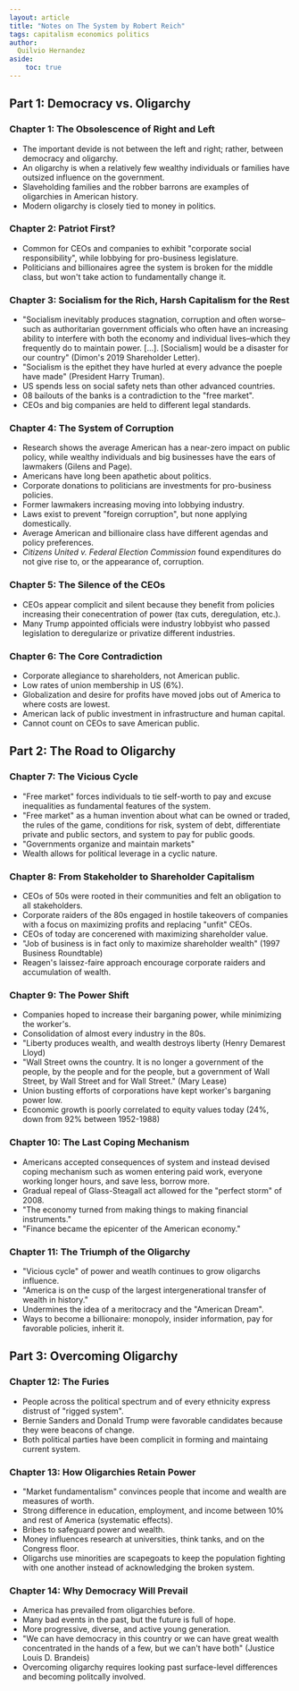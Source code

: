 ```yaml
---
layout: article
title: "Notes on The System by Robert Reich"
tags: capitalism economics politics
author:
  Quilvio Hernandez
aside:
    toc: true
---
```


## Part 1: Democracy vs. Oligarchy

### Chapter 1: The Obsolescence of Right and Left
- The important devide is not between the left and right; rather, between democracy and oligarchy.
-  An oligarchy is when a relatively few wealthy individuals or families have outsized influence on the government. 
- Slaveholding families and the robber barrons are examples of oligarchies in American history. 
- Modern oligarchy is closely tied to money in politics. 

### Chapter 2: Patriot First?
- Common for CEOs and companies to exhibit "corporate social responsibility", while lobbying for pro-business legislature. 
- Politicians and billionaires agree the system is broken for the middle class, but won't take action to fundamentally change it. 

### Chapter 3: Socialism for the Rich, Harsh Capitalism for the Rest
- "Socialism inevitably produces stagnation, corruption and often worse–such as authoritarian government officials who often have an increasing ability to interfere with both the economy and individual lives–which they frequently do to maintain power. [...]. [Socialism] would be a disaster for our country" (Dimon's 2019 Shareholder Letter).
- "Socialism is the epithet they have hurled at every advance the poeple have made" (President Harry Truman).
- US spends less on social safety nets than other advanced countries. 
- 08 bailouts of the banks is a contradiction to the "free market".
- CEOs and big companies are held to different legal standards. 

### Chapter 4: The System of Corruption
- Research shows the average American has a near-zero impact on public policy, while wealthy individuals and big businesses have the ears of lawmakers (Gilens and Page).
- Americans have long been apathetic about politics. 
- Corporate donations to politicians are investments for pro-business policies.
- Former lawmakers increasing moving into lobbying industry.
- Laws exist to prevent "foreign corruption", but none applying domestically. 
- Average American and billionaire class have different agendas and policy preferences. 
- _Citizens United v. Federal Election Commission_ found expenditures do not give rise to, or the appearance of, corruption.

### Chapter 5: The Silence of the CEOs
- CEOs appear complicit and silent because they benefit from policies increasing their conecentration of power (tax cuts, deregulation, etc.).
- Many Trump appointed officials were industry lobbyist who passed legislation to deregularize or privatize different industries. 

### Chapter 6: The Core Contradiction
- Corporate allegiance to shareholders, not American public. 
- Low rates of union membership in US (6%).
- Globalization and desire for profits have moved jobs out of America to where costs are lowest. 
- American lack of public investment in infrastructure and human capital.
- Cannot count on CEOs to save American public. 

## Part 2: The Road to Oligarchy
### Chapter 7: The Vicious Cycle
- "Free market" forces individuals to tie self-worth to pay and excuse inequalities as fundamental features of the system.
- "Free market" as a human invention about what can be owned or traded, the rules of the game, conditions for risk, system of debt, differentiate private and public sectors, and system to pay for public goods. 
- "Governments organize and maintain markets"
- Wealth allows for political leverage in a cyclic nature. 

### Chapter 8: From Stakeholder to Shareholder Capitalism
- CEOs of 50s were rooted in their communities and felt an obligation to all stakeholders.
- Corporate raiders of the 80s engaged in hostile takeovers of companies with a focus on maximizing profits and replacing "unfit" CEOs.
- CEOs of today are concerened with maximizing shareholder value.
- "Job of business is in fact only to maximize shareholder wealth" (1997 Business Roundtable)
- Reagen's laissez-faire approach encourage corporate raiders and accumulation of wealth. 

### Chapter 9: The Power Shift
- Companies hoped to increase their barganing power, while minimizing the worker's. 
- Consolidation of almost every industry in the 80s. 
- "Liberty produces wealth, and wealth destroys liberty (Henry Demarest Lloyd)
- "Wall Street owns the country. It is no longer a government of the people, by the people and for the people, but a government of Wall Street, by Wall Street and for Wall Street." (Mary Lease)
- Union busting efforts of corporations have kept worker's barganing power low.
- Economic growth is poorly correlated to equity values today (24%, down from 92% between 1952-1988)

### Chapter 10: The Last Coping Mechanism
- Americans accepted consequences of system and instead devised coping mechanism such as women entering paid work, everyone working longer hours, and save less, borrow more. 
- Gradual repeal of Glass-Steagall act allowed for the "perfect storm" of 2008.
- "The economy turned from making things to making financial instruments."
- "Finance became the epicenter of the American economy."

### Chapter 11: The Triumph of the Oligarchy
- "Vicious cycle" of power and weatlh continues to grow oligarchs influence.
- "America is on the cusp of the largest intergenerational transfer of wealth in history."
- Undermines the idea of a meritocracy and the "American Dream".
- Ways to become a billionaire: monopoly, insider information, pay for favorable policies, inherit it.

## Part 3: Overcoming Oligarchy

### Chapter 12: The Furies
- People across the political spectrum and of every ethnicity express distrust of "rigged system".
- Bernie Sanders and Donald Trump were favorable candidates because they were beacons of change.
- Both political parties have been complicit in forming and maintaing current system.  

### Chapter 13: How Oligarchies Retain Power
- "Market fundamentalism" convinces people that income and wealth are measures of worth.
- Strong difference in education, employment, and income between 10% and rest of America (systematic effects). 
- Bribes to safeguard power and wealth.
- Money influences research at universities, think tanks, and on the Congress floor.
- Oligarchs use minorities are scapegoats to keep the population fighting with one another instead of acknowledging the broken system.

### Chapter 14: Why Democracy Will Prevail
- America has prevailed from oligarchies before. 
- Many bad events in the past, but the future is full of hope.
- More progressive, diverse, and active young generation.
- "We can have democracy in this country or we can have great wealth concentrated in the hands of a few, but we can't have both" (Justice Louis D. Brandeis)
- Overcoming oligarchy requires looking past surface-level differences and becoming politcally involved.